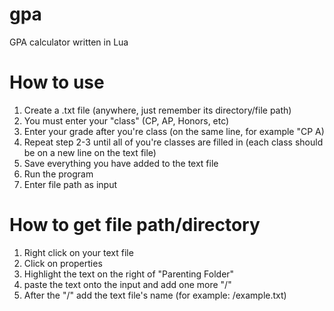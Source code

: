 # gpa
GPA calculator written in Lua
# How to use
1. Create a .txt file (anywhere, just remember its directory/file path)
2. You must enter your "class" (CP, AP, Honors, etc)
3. Enter your grade after you're class (on the same line, for example "CP A)
5. Repeat step 2-3 until all of you're classes are filled in (each class should be on a new line on the text file)
6. Save everything you have added to the text file
7. Run the program
8. Enter file path as input

# How to get file path/directory
1. Right click on your text file
2. Click on properties
3. Highlight the text on the right of "Parenting Folder"
4. paste the text onto the input and add one more "/"
5. After the "/" add the text file's name (for example: /example.txt)

